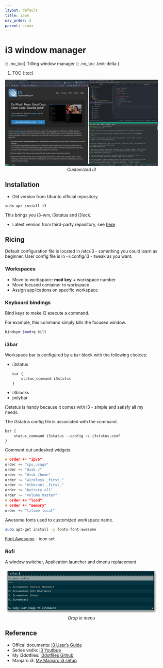 ```yaml
---
layout: default
title: i3wm
nav_order: 2
parent: Linux
---
```

# i3 window manager
{: .no_toc}
Titling window manager
{: .no_toc .text-delta }
1. TOC
{:toc}

<p align = "center">
<img src="/assets/image/i3wm.png" alt="hi" class="inline"/>
<em>Customized i3</em>
</p>

## Installation
* Old version from Ubuntu official repository
```shell
sudo apt install i3
```
This brings you i3-wm, i3status and i3lock.

* Latest version from third-party repository, see [here](https://i3wm.org/docs/repositories.html)

## Ricing
Default configuration file is located in /etc/i3 - something you could learn as beginner. User config file is in ~/.config/i3 - tweak as you want.

### Workspaces
* Move to workspace: **mod key** + workspace number
* Move focused container to workspace
* Assign applications on specific workspace

### Keyboard bindings
Bind keys to make i3 execute a command.

For example, this command simply kills the focused window.
```sh
bindsym $mod+q kill
```
### i3bar
Workspace bar is configured by a `bar` block with the following choices:  
* i3status
  ```console
  bar {
      status_command i3status
  }
  ```
* i3blocks
* polybar

i3status is handy because it comes with i3 - simple and satisfy all my needs.

The i3status config file is associated with the command.
```console
bar {
    status_command i3status --config ~/.i3status.conf
}
```
Comment out undesired widgets
```c
# order += "ipv6"
order += "cpu_usage"
order += "disk /"
order += "disk /home"
order += "wireless _first_"
order += "ethernet _first_"
order += "battery all"
order += "volume master"
# order += "load"
# order += "memory"
order += "tztime local"
```
Awesome fonts used to customized workspace name.
```sh
sudo apt-get install -y fonts-font-awesome
```
[Font Awesome](https://fontawesome.com/) - icon set

### Rofi
A window switcher, Application launcher and dmenu replacement

<p align = "center">
<img src="/assets/image/rofi.png" alt="hi" class="inline"/>
<em>Drop in menu</em>
</p>

## Reference
* Offical documents: [i3 User’s Guide](https://i3wm.org/docs/userguide.html)
* Series vedio: [i3 Youtbue](https://www.youtube.com/playlist?list=PL5ze0DjYv5DbCv9vNEzFmP6sU7ZmkGzcf)
* My i3dotfiles: [i3dotfiles Github](https://github.com/addy-dclxvi/i3-starterpack)
* Manjaro i3: [My Manjaro i3 setup](https://confluence.jaytaala.com/display/TKB/My+Manjaro+i3+setup)
